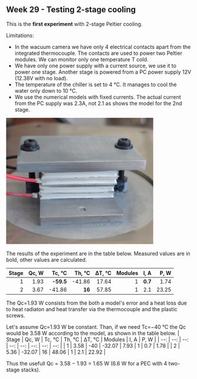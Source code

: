 ## Week 29 - Testing 2-stage cooling
This is the **first experiment** with 2-stage Peltier cooling. 

Limitations:
* In the wacuum camera we have only 4 electrical contacts apart from the integrated thermocouple. The contacts are used to power two Peltier modules. We can monitor only one temperature T cold.
* We have only one power supply with a current source, we use it to power one stage. Another stage is powered from a PC power supply 12V (12.38V with no load).
* The temperature of the chiller is set to 4 &deg;C. It manages to cool the water only down to 10 &deg;C.
* We use the numerical models with fixed currents. The actual current from the PC supply was 2.3A, not 2.1 as shows the model for the 2nd stage.

<img alt="Two Peltier modules in stack" src="/img/20240716_143453.jpg" width=400px>

The results of the experiment are in the table below. Measured values are in bold, other values are calculated. 

| Stage | Qc, W | Tc, &deg;C | Th, &deg;C | &#916;T, &deg;C | Modules | I, A | P, W |
| --: | --: | --: | --: | --: | --: | --: | --: |
| 1 | 1.93 | **-59.5** | -41.86 | 17.64 | 1 | **0.7** | 1.74 |
| 2 | 3.67 | -41.86 | **16** | 57.85 | 1 | 2.1 | 23.25 |

The Qc=1.93 W consists from the both a model's error and a heat loss due to heat radiaton and heat transfer via the thermocouple and the plastic screws. 

Let's assume Qc=1.93 W be constant. Than, if we need Tc=&minus;40 &deg;C the Qc would be 3.58 W according to the model, as shown in the table below. 
| Stage | Qc, W | Tc, &deg;C | Th, &deg;C | &#916;T, &deg;C | Modules | I, A | P, W |
| --: | --: | --: | --: | --: | --: | --: | --: |
| 1 | 3.58 | -40 | -32.07 | 7.93 | 1 | 0.7 | 1.78 |
| 2 | 5.36 | -32.07 | 16 | 48.06 | 1 | 2.1 | 22.92 |

Thus the usefull Qc = 3.58 &minus; 1.93 = 1.65 W (6.6 W for a PEC with 4 two-stage stacks). 

